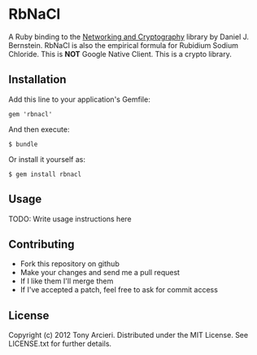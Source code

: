 RbNaCl
======

A Ruby binding to the [Networking and Cryptography][nacl] library by Daniel
J. Bernstein. RbNaCl is also the empirical formula for Rubidium Sodium
Chloride. This is **NOT** Google Native Client. This is a crypto library.

[nacl]: http://nacl.cr.yp.to/

## Installation

Add this line to your application's Gemfile:

    gem 'rbnacl'

And then execute:

    $ bundle

Or install it yourself as:

    $ gem install rbnacl

## Usage

TODO: Write usage instructions here

## Contributing

* Fork this repository on github
* Make your changes and send me a pull request
* If I like them I'll merge them
* If I've accepted a patch, feel free to ask for commit access

## License

Copyright (c) 2012 Tony Arcieri. Distributed under the MIT License. See
LICENSE.txt for further details.
